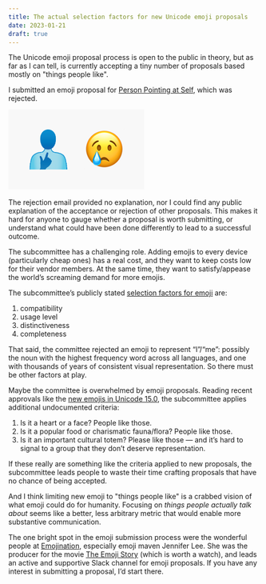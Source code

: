 ```yaml
---
title: The actual selection factors for new Unicode emoji proposals
date: 2023-01-21
draft: true
---
```


The Unicode emoji proposal process is open to the public in theory, but as far as I can tell, is currently accepting a tiny number of proposals based mostly on "things people like".

I submitted an emoji proposal for [Person Pointing at Self](https://drive.google.com/file/d/1y-aO0tl6LnSpHavLnpESRt6h5Idz4K0_/view?usp=sharing), which was rejected.

![](/images/2023/01/meSad.png)

The rejection email provided no explanation, nor I could find any public explanation of the acceptance or rejection of other proposals. This makes it hard for anyone to gauge whether a proposal is worth submitting, or understand what could have been done differently to lead to a successful outcome.

The subcommittee has a challenging role. Adding emojis to every device (particularly cheap ones) has a real cost, and they want to keep costs low for their vendor members. At the same time, they want to satisfy/appease the world’s screaming demand for more emojis.

The subcommittee’s publicly stated [selection factors for emoji](http://unicode.org/emoji/proposals.html#selection_factors) are:

1. compatibility
2. usage level
3. distinctiveness
4. completeness

That said, the committee rejected an emoji to represent “I”/“me”: possibly the noun with the highest frequency word across all languages, and one with thousands of years of consistent visual representation. So there must be other factors at play.

Maybe the committee is overwhelmed by emoji proposals. Reading recent approvals like the [new emojis in Unicode 15.0](https://blog.emojipedia.org/whats-new-in-unicode-15-0/), the subcommittee applies additional undocumented criteria:

1. Is it a heart or a face? People like those.
2. Is it a popular food or charismatic fauna/flora? People like those.
3. Is it an important cultural totem? Please like those — and it’s hard to signal to a group that they don’t deserve representation.

If these really are something like the criteria applied to new proposals, the subcommittee leads people to waste their time crafting proposals that have no chance of being accepted.

And I think limiting new emoji to "things people like" is a crabbed vision of what emoji could do for humanity. Focusing on _things people actually talk about_ seems like a better, less arbitrary metric that would enable more substantive communication.

The one bright spot in the emoji submission process were the wonderful people at [Emojination](https://www.emojination.org/), especially emoji maven Jennifer Lee. She was the producer for the movie [The Emoji Story](https://www.theemojistory.com/) (which is worth a watch), and leads an active and supportive Slack channel for emoji proposals. If you have any interest in submitting a proposal, I’d start there.
